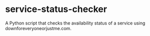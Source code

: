 # service-status-checker
A Python script that checks the availability status of a service using downforeveryoneorjustme.com.
